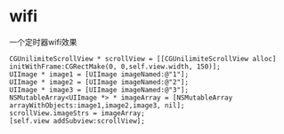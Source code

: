 # wifi
一个定时器wifi效果

    CGUnilimiteScrollView * scrollView = [[CGUnilimiteScrollView alloc] initWithFrame:CGRectMake(0, 0,self.view.width, 150)];
    UIImage * image1 = [UIImage imageNamed:@"1"];
    UIImage * image2 = [UIImage imageNamed:@"2"];
    UIImage * image3 = [UIImage imageNamed:@"3"];
    NSMutableArray<UIImage *> * imageArray = [NSMutableArray arrayWithObjects:image1,image2,image3, nil];
    scrollView.imageStrs = imageArray;
    [self.view addSubview:scrollView];
